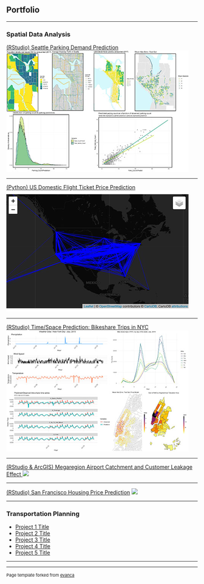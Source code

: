 ## Portfolio

---

### Spatial Data Analysis 

[(RStudio) Seattle Parking Demand Prediction](/project_markdown/Seattle_parking.html)
<img src="images/Seattle.jpg"/>

---
[(Python) US Domestic Flight Ticket Price Prediction](https://cpln-flight-control.github.io/Airline-Ticket-Price-Prediction/Visualizations)
<img src="images/airfare.jpg"/>

---
[(RStudio) Time/Space Prediction: Bikeshare Trips in NYC](/project_markdown/NYC_bikeshare.html)
<img src="images/bikeshare.jpg"/>

---
[(RStudio & ArcGIS) Megaregion Airport Catchment and Customer Leakage Effect ](/project_markdown/Megaregion_Texas.html)
<img src="https://github.com/evanca/evanca.github.io/blob/master/images/dand_p6_thumbnail.jpg?raw=true"/>

---
[(RStudio) San Francisco Housing Price Prediction](/project_markdown/SF_housingprice.html)
<img src="https://github.com/evanca/evanca.github.io/blob/master/images/eis_thumbnail.jpg?raw=true"/>

---


### Transportation Planning

- [Project 1 Title](http://example.com/)
- [Project 2 Title](http://example.com/)
- [Project 3 Title](http://example.com/)
- [Project 4 Title](http://example.com/)
- [Project 5 Title](http://example.com/)

---




---
<p style="font-size:11px">Page template forked from <a href="https://github.com/evanca/quick-portfolio">evanca</a></p>
<!-- Remove above link if you don't want to attibute -->
